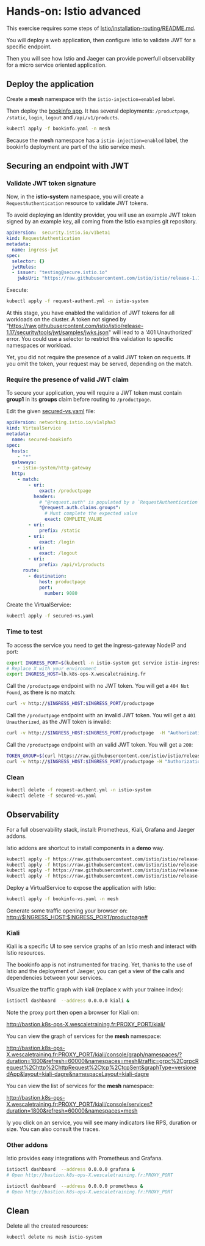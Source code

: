 # Hands-on: Istio advanced

This exercise requires some steps of [Istio/installation-routing/README.md](../installation-routing/README.md).

You will deploy a web application, then configure Istio to validate JWT for a specific endpoint.

Then you will see how Istio and Jaeger can provide powerfull observability for a micro service oriented application.

## Deploy the application

Create a **mesh** namespace with the `istio-injection=enabled` label.

Then deploy the [bookinfo app](https://istio.io/latest/docs/examples/bookinfo/). It has several deployments: `/productpage`, `/static`, `login`, `logout` and `/api/v1/products`.

```sh
kubectl apply -f bookinfo.yaml -n mesh
```

Because the **mesh** namespace has a `istio-injection=enabled` label, the bookinfo deployment are part of the istio service mesh.


## Securing an endpoint with JWT

### Validate JWT token signature

Now, in the **istio-system** namespace, you will create a `RequestAuthentication` resource to validate JWT tokens.

To avoid deploying an Identity provider, you will use an example JWT token signed by an example key, all coming from the Istio examples git repository.

```yaml
apiVersion:  security.istio.io/v1beta1
kind: RequestAuthentication
metadata:
  name: ingress-jwt
spec:
  selector: {}
  jwtRules:
  - issuer: "testing@secure.istio.io"
    jwksUri: "https://raw.githubusercontent.com/istio/istio/release-1.17/security/tools/jwt/samples/jwks.json"
```

Execute:

```sh
kubectl apply -f request-authent.yml -n istio-system
```

At this stage, you have enabled the validation of JWT tokens for all workloads on the cluster. A token not signed by "https://raw.githubusercontent.com/istio/istio/release-1.17/security/tools/jwt/samples/jwks.json" will lead to a '401 Unauthorized' error. You could use a selector to restrict this validation to specific namespaces or workload.

Yet, you did not require the presence of a valid JWT token on requests. If you omit the token, your request may be served, depending on the match.

### Require the presence of valid JWT claim

To secure your application, you will require a JWT token must contain **group1** in its **groups** claim before routing to `/productpage`.

Edit the given [secured-vs.yaml](./secured-vs.yaml) file:

```yaml
apiVersion: networking.istio.io/v1alpha3
kind: VirtualService
metadata:
  name: secured-bookinfo
spec:
  hosts:
    - "*"
  gateways:
    - istio-system/http-gateway
  http:
    - match:
        - uri:
            exact: /productpage
          headers:
            # "@request.auth" is populated by a `RequestAuthentication`.
            "@request.auth.claims.groups":
              # Must complete the expected value
              exact: COMPLETE_VALUE
        - uri:
            prefix: /static
        - uri:
            exact: /login
        - uri:
            exact: /logout
        - uri:
            prefix: /api/v1/products
      route:
        - destination:
            host: productpage
            port:
              number: 9080
```

Create the VirtualService:

```sh
kubectl apply -f secured-vs.yaml
```

### Time to test

To access the service you need to get the ingress-gateway NodeIP and port:

```sh
export INGRESS_PORT=$(kubectl -n istio-system get service istio-ingressgateway -o jsonpath='{.spec.ports[?(@.name=="http2")].nodePort}')
# Replace X with your environment
export INGRESS_HOST=lb.k8s-ops-X.wescaletraining.fr
```

Call the `/productpage` endpoint with no JWT token. You will get a `404 Not Found`, as there is no match:

```sh
curl -v http://$INGRESS_HOST:$INGRESS_PORT/productpage
```

Call the `/productpage` endpoint with an invalid JWT token. You will get a `401 Unauthorized`, as the JWT token is invalid:

```sh
curl -v http://$INGRESS_HOST:$INGRESS_PORT/productpage  -H "Authorization: Bearer some.invalid.token"
```

Call the `/productpage` endpoint with an valid JWT token. You will get a `200`:

```sh
TOKEN_GROUP=$(curl https://raw.githubusercontent.com/istio/istio/release-1.17/security/tools/jwt/samples/groups-scope.jwt -s) && echo "$TOKEN_GROUP" | cut -d '.' -f2 - | base64 -d
curl -v http://$INGRESS_HOST:$INGRESS_PORT/productpage -H "Authorization: Bearer $TOKEN_GROUP"
```

### Clean

```sh
kubectl delete -f request-authent.yml -n istio-system
kubectl delete -f secured-vs.yaml
```

## Observability

For a full observability stack, install: Prometheus, Kiali, Grafana and Jaeger addons.

Istio addons are shortcut to install components in a **demo** way.

```sh
kubectl apply -f https://raw.githubusercontent.com/istio/istio/release-1.16/samples/addons/prometheus.yaml
kubectl apply -f https://raw.githubusercontent.com/istio/istio/release-1.16/samples/addons/grafana.yaml
kubectl apply -f https://raw.githubusercontent.com/istio/istio/release-1.16/samples/addons/kiali.yaml
kubectl apply -f https://raw.githubusercontent.com/istio/istio/release-1.16/samples/addons/jaeger.yaml
```

Deploy a VirtualService to expose the application with Istio:

```sh
kubectl apply -f bookinfo-vs.yaml -n mesh
```

Generate some traffic opening your browser on: <http://$INGRESS_HOST:$INGRESS_PORT/productpage#>

### Kiali

Kiali is a specific UI to see service graphs of an Istio mesh and interact with Istio resources.

The bookinfo app is not instrumented for tracing. Yet, thanks to the use of Istio and the deployment of Jaeger, you can get a view of the calls and dependencies between your services.

Visualize the traffic graph with kiali (replace x with your trainee index):

```sh
istioctl dashboard  --address 0.0.0.0 kiali &
```

Note the proxy port then open a browser for Kiali on:

<http://bastion.k8s-ops-X.wescaletraining.fr:PROXY_PORT/kiali/>

You can view the graph of services for the **mesh** namespace:

<http://bastion.k8s-ops-X.wescaletraining.fr:PROXY_PORT/kiali/console/graph/namespaces/?duration=1800&refresh=60000&namespaces=mesh&traffic=grpc%2CgrpcRequest%2Chttp%2ChttpRequest%2Ctcp%2CtcpSent&graphType=versionedApp&layout=kiali-dagre&namespaceLayout=kiali-dagre>

You can view the list of services for the **mesh** namespace:

<http://bastion.k8s-ops-X.wescaletraining.fr:PROXY_PORT/kiali/console/services?duration=1800&refresh=60000&namespaces=mesh>

Iy you click on an service, you will see many indicators like RPS, duration or size. You can also consult the traces.

### Other addons

Istio provides easy integrations with Prometheus and Grafana.

```sh
istioctl dashboard  --address 0.0.0.0 grafana &
# Open http://bastion.k8s-ops-X.wescaletraining.fr:PROXY_PORT
```

```sh
istioctl dashboard  --address 0.0.0.0 prometheus &
# Open http://bastion.k8s-ops-X.wescaletraining.fr:PROXY_PORT
```

## Clean

Delete all the created resources:

```sh
kubectl delete ns mesh istio-system
```
